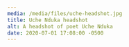 ```yaml
---
media: /media/files/uche-headshot.jpg
title: Uche Nduka headshot
alt: A headshot of poet Uche Nduka
date: 2020-07-01 17:08:00 -0500
---
```

